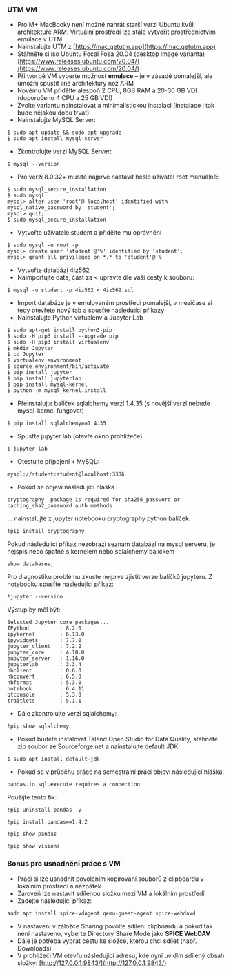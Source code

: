 ### UTM VM

* Pro M+ MacBooky není možné nahrát starší verzi Ubuntu kvůli architektuře ARM. Virtuální prostředí lze stále vytvořit prostřednictvím emulace v UTM
* Nainstalujte UTM z [https://mac.getutm.app](https://mac.getutm.app)
* Stáhněte si iso Ubuntu Focal Fosa 20.04 (desktop image varianta) [https://www.releases.ubuntu.com/20.04/](https://www.releases.ubuntu.com/20.04/)
* Při tvorbě VM vyberte možnost **emulace** – je v zásadě pomalejší, ale umožní spustit jiné architektury než ARM
* Novému VM přidělte alespoň 2 CPU, 8GB RAM a 20-30 GB VDI (doporučeno 4 CPU a 25 GB VDI)
* Zvolte variantu nainstalovat a minimalistickou instalaci (instalace i tak bude nějakou dobu trvat)
* Nainstalujte MySQL Server:
```
$ sudo apt update && sudo apt upgrade
$ sudo apt install mysql-server
```
* Zkontrolujte verzi MySQL Server:
```
$ mysql --version
```
* Pro verzi 8.0.32+ musíte najprve nastavit heslo uživatel root manuálně:
```
$ sudo mysql_secure_installation
$ sudo mysql
mysql> alter user 'root'@'localhost' identified with mysql_native_password by 'student';
mysql> quit;
$ sudo mysql_secure_installation
```
* Vytvořte uživatele student a přidělte mu oprávnění
```
$ sudo mysql -u root -p
mysql> create user 'student'@'%' identified by 'student';
mysql> grant all privileges on *.* to 'student'@'%'
```
* Vytvořte databázi 4iz562
* Naimportujte data, část za < upravte dle vaší cesty k souboru:
```
$ mysql -u student -p 4iz562 < 4iz562.sql
```
* Import databáze je v emulovaném prostředí pomalejší, v mezičase si tedy otevřete nový tab a spusťte následující příkazy
* Nainstalujte Python virtualenv a Jupyter Lab
```
$ sudo apt-get install python3-pip
$ sudo -H pip3 install --upgrade pip
$ sudo -H pip3 install virtualenv
$ mkdir Jupyter
$ cd Jupyter
$ virtualenv environment
$ source environment/bin/activate
$ pip install jupyter
$ pip install jupyterlab
$ pip install mysql-kernel
$ python -m mysql_kernel.install
```
* Přeinstalujte balíček sqlalchemy verzí 1.4.35 (s novější verzí nebude mysql-kernel fungovat)
```
$ pip install sqlalchemy==1.4.35
```
* Spusťte jupyter lab (otevře okno prohlížeče)
```
$ jupyter lab
```
* Otestujte připojení k MySQL:
```
mysql://student:student@localhost:3306
```
* Pokud se objeví následující hláška
```
cryptography' package is required for sha256_password or caching_sha2_password auth methods
```
... nainstalujte z jupyter notebooku cryptography python balíček:
```
!pip install cryptography
```
Pokud následující příkaz nezobrazí seznam databází na mysql serveru, je nejspíš něco špatně s kernelem nebo sqlalchemy balíčkem
```
show databases;
```
Pro diagnostiku problému zkuste nejprve zjistit verze balíčků jupyteru. Z notebooku spusťte následující příkaz:
```
!jupyter --version
```
Výstup by měl být:
```
Selected Jupyter core packages...
IPython          : 8.2.0
ipykernel        : 6.13.0
ipywidgets       : 7.7.0
jupyter_client   : 7.2.2
jupyter_core     : 4.10.0
jupyter_server   : 1.16.0
jupyterlab       : 3.3.4
nbclient         : 0.6.0
nbconvert        : 6.5.0
nbformat         : 5.3.0
notebook         : 6.4.11
qtconsole        : 5.3.0
traitlets        : 5.1.1
```
* Dále zkontrolujte verzi sqlalchemy:
```
!pip show sqlalchemy
```
* Pokud budete instalovat Talend Open Studio for Data Quality, stáhněte zip soubor ze Sourceforge.net a nainstalujte default JDK:
```
$ sudo apt install default-jdk
```
* Pokud se v průběhu práce na semestrální práci objeví následující hláška:
```
pandas.io.sql.execute requires a connection
```
Použijte tento fix:
```
!pip uninstall pandas -y
```
```
!pip install pandas==1.4.2
```
```
!pip show pandas
```
```
!pip show visions
```
### Bonus pro usnadnění práce s VM
* Práci si lze usnadnit povolením kopírování souborů z clipboardu v lokálním prostředí a nazpátek
* Zároveň lze nastavit sdílenou složku mezi VM a lokálním prostředí
* Zadejte následující příkaz:
 ```
sudo apt install spice-vdagent qemu-guest-agent spice-webdavd
``` 
* V nastavení v záložce Sharing povolte sdílení clipboardu a pokud tak není nastaveno, vyberte Directory Share Mode jako **SPICE WebDAV**
* Dále je potřeba vybrat cestu ke složce, kterou chci sdílet (např. Downloads)
* V prohlížeči VM otevřu následující adresu, kde nyní uvidím sdílený obsah složky: [http://127.0.0.1:9843/](http://127.0.0.1:9843/)
